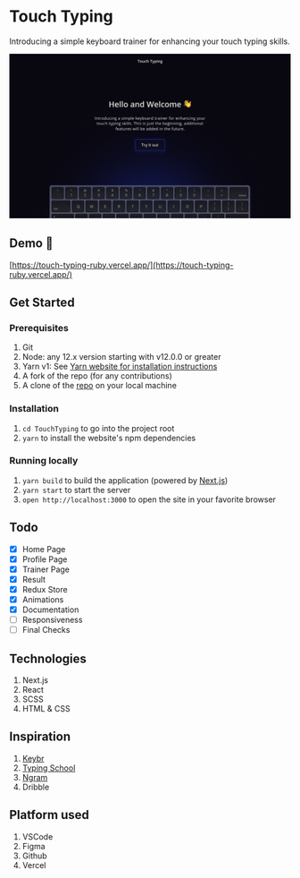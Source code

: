 # Touch Typing

Introducing a simple keyboard trainer for enhancing your touch typing skills.

![Site Preview](./src/assets/Home.png)

## Demo 🚀

[https://touch-typing-ruby.vercel.app/](https://touch-typing-ruby.vercel.app/)

## Get Started

### Prerequisites

1. Git
1. Node: any 12.x version starting with v12.0.0 or greater
1. Yarn v1: See [Yarn website for installation instructions](https://yarnpkg.com/lang/en/docs/install/)
1. A fork of the repo (for any contributions)
1. A clone of the [repo](https://github.com/paragkatoch/TouchTyping) on your local machine

### Installation

1. `cd TouchTyping` to go into the project root
2. `yarn` to install the website's npm dependencies

### Running locally

1. `yarn build` to build the application (powered by [Next.js](https://nextjs.org/))
2. `yarn start` to start the server
3. `open http://localhost:3000` to open the site in your favorite browser

## Todo

- [x] Home Page
- [x] Profile Page
- [x] Trainer Page
- [x] Result
- [x] Redux Store
- [x] Animations
- [x] Documentation
- [ ] Responsiveness
- [ ] Final Checks

## Technologies

1. Next.js
2. React
3. SCSS
4. HTML & CSS

## Inspiration

1. [Keybr](https://keybr.com)
2. [Typing School](https://typing.school)
3. [Ngram](https://ranelpadon.github.io/ngram-type/)
4. Dribble

## Platform used

1. VSCode
2. Figma
3. Github
4. Vercel
